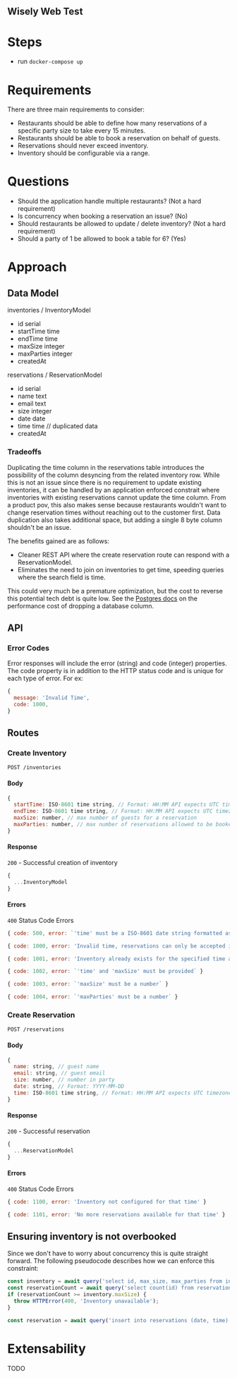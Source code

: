 ## Wisely Web Test

# Steps

- run `docker-compose up`

# Requirements
There are three main requirements to consider:
- Restaurants should be able to define how many reservations of a specific party size to take every 15 minutes.
- Restaurants should be able to book a reservation on behalf of guests.
- Reservations should never exceed inventory.
- Inventory should be configurable via a range.

# Questions
- Should the application handle multiple restaurants? (Not a hard requirement)
- Is concurrency when booking a reservation an issue? (No)
- Should restaurants be allowed to update / delete inventory? (Not a hard requirement)
- Should a party of 1 be allowed to book a table for 6? (Yes)

# Approach
## Data Model
inventories / InventoryModel
- id serial
- startTime time
- endTime time
- maxSize integer
- maxParties integer
- createdAt

reservations / ReservationModel
- id serial
- name text
- email text
- size integer
- date date
- time time // duplicated data
- createdAt

### Tradeoffs
Duplicating the time column in the reservations table introduces the possibility of the column desyncing from the related inventory row. While this is not an issue since there is no requirement to update existing inventories, it can be handled by an application enforced constrait where inventories with existing reservations cannot update the time column. From a product pov, this also makes sense because restaurants wouldn't want to change reservation times without reaching out to the customer first. Data duplication also takes additional space, but adding a single 8 byte column shouldn't be an issue.

The benefits gained are as follows:
- Cleaner REST API where the create reservation route can respond with a ReservationModel.
- Eliminates the need to join on inventories to get time, speeding queries where the search field is time.

This could very much be a premature optimization, but the cost to reverse this potential tech debt is quite low. See the [Postgres docs](https://www.postgresql.org/docs/current/sql-altertable.html#SQL-ALTERTABLE-NOTES) on the performance cost of dropping a database column.

## API
### Error Codes
Error responses will include the error (string) and code (integer) properties. The code property is in addition to the HTTP status code and is unique for each type of error. For ex:
```js
{
  message: 'Invalid Time',
  code: 1000,
}
```

## Routes
### Create Inventory
`POST /inventories`

#### Body
```js
{
  startTime: ISO-8601 time string, // Format: HH:MM API expects UTC timezone
  endTime: ISO-8601 time string, // Format: HH:MM API expects UTC timezone
  maxSize: number, // max number of guests for a reservation
  maxParties: number, // max number of reservations allowed to be booked during this timeslot and party size
}
```

#### Response
`200` - Successful creation of inventory
```js
{
  ...InventoryModel
}

```

#### Errors
`400` Status Code Errors


```js
{ code: 500, error: `'time' must be a ISO-8601 date string formatted as HH:MM` }
```

```js
{ code: 1000, error: 'Invalid time, reservations can only be accepted in 15 minute intervals' }
```

```js
{ code: 1001, error: 'Inventory already exists for the specified time and party size' }
```

```js
{ code: 1002, error: `'time' and 'maxSize' must be provided` }
```

```js
{ code: 1003, error: `'maxSize' must be a number` }
```

```js
{ code: 1004, error: `'maxParties' must be a number` }
```

### Create Reservation
`POST /reservations`

#### Body
```js
{
  name: string, // guest name
  email: string, // guest email
  size: number, // number in party
  date: string, // Format: YYYY-MM-DD
  time: ISO-8601 time string, // Format: HH:MM API expects UTC timezone
}
```

#### Response
`200` - Successful reservation
```js
{
  ...ReservationModel
}
```

#### Errors
`400` Status Code Errors

```js
{ code: 1100, error: 'Inventory not configured for that time' }
```

```js
{ code: 1101, error: 'No more reservations available for that time' }
```

## Ensuring inventory is not overbooked
Since we don't have to worry about concurrency this is quite straight forward. The following pseudocode describes how we can enforce this constraint:

```js
const inventory = await query('select id, max_size, max_parties from inventories where size <= max_size and time = time;');
const reservationCount = await query('select count(id) from reservations where date = date and time = time;');
if (reservationCount >= inventory.maxSize) {
  throw HTTPError(400, 'Inventory unavailable');
}

const reservation = await query('insert into reservations (date, time) values (date, time)');
```

# Extensability
TODO
